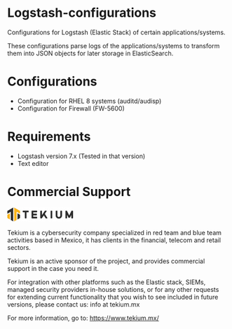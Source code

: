 # Logstash-configurations
Configurations for Logstash (Elastic Stack) of certain applications/systems.

These configurations parse logs of the applications/systems to transform them into JSON objects for later storage in ElasticSearch.

# Configurations
- Configuration for RHEL 8 systems (auditd/audisp)
- Configuration for Firewall (FW-5600)

# Requirements
- Logstash version 7.x (Tested in that version)
- Text editor

# Commercial Support
![Tekium](https://github.com/unmanarc/uAuditAnalyzer2/blob/master/art/tekium_slogo.jpeg)

Tekium is a cybersecurity company specialized in red team and blue team activities based in Mexico, it has clients in the financial, telecom and retail sectors.

Tekium is an active sponsor of the project, and provides commercial support in the case you need it.

For integration with other platforms such as the Elastic stack, SIEMs, managed security providers in-house solutions, or for any other requests for extending current functionality that you wish to see included in future versions, please contact us: info at tekium.mx

For more information, go to: https://www.tekium.mx/

